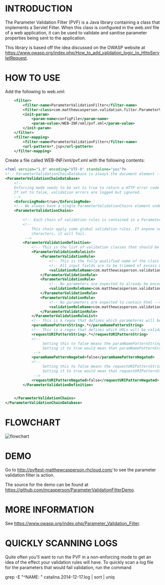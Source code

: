 INTRODUCTION
============

The Parameter Validation Filter (PVF) is a Java library containing a class that implements a Servlet Filter. When this class is configured in the web.xml file of a web application, it can be used to validate and sanitise parameter properties being sent to the application.

This library is based off the idea discussed on the OWASP website at https://www.owasp.org/index.php/How_to_add_validation_logic_to_HttpServletRequest.

HOW TO USE
==========

Add the following to web.xml:
```xml
	<filter>
		<filter-name>ParameterValidationFilter</filter-name>
		<filter-class>com.matthewcasperson.validation.filter.ParameterValidationFilter</filter-class>
		<init-param>
			<param-name>configFile</param-name>
			<param-value>/WEB-INF/xml/pvf.xml</param-value>
		</init-param>
	</filter>
	<filter-mapping>
		<filter-name>ParameterValidationFilter</filter-name>
		<url-pattern>*.jsp</url-pattern>
	</filter-mapping>
```	
Create a file called WEB-INF/xml/pvf.xml with the following contents:
```xml
<?xml version="1.0" encoding="UTF-8" standalone="yes"?>
<!-- ParameterValidationChainDatabase is always the document element -->
<ParameterValidationChainDatabase>
    <!--
    Enforcing mode needs to be set to true to return a HTTP error code if validation fails.
    If set to false, validation errors are logged but ignored.
    -->
    <EnforcingMode>true</EnforcingMode>
    <!-- We always have a single ParameterValidationChains element under the parent -->
    <ParameterValidationChains>
    	
    	<!-- Each chain of validation rules is contained in a ParameterValidationDefinition element -->
    	<!-- 
    		This chain apply some global validation rules. If anyone supplies encoded or params with HTML
    		characters, it will fail.
    	 -->
        <ParameterValidationDefinition>
        	<!-- This is the list of validation classes that should be applied to matching parameters -->
            <ParameterValidationRuleList>
                <ParameterValidationRule>
                	<!-- This is the fully qualified name of the class used to apply the validation rule -->
                	<!-- All input fields are to be trimmed of excess whitespace -->
                    <validationRuleName>com.matthewcasperson.validation.ruleimpl.TrimTextValidationRule</validationRuleName>
                </ParameterValidationRule>
                <ParameterValidationRule>
                	<!-- No parameters are expected to already be encoded -->
                    <validationRuleName>com.matthewcasperson.validation.ruleimpl.FailIfNotCanonicalizedValidationRule</validationRuleName>
                </ParameterValidationRule>
                <ParameterValidationRule>
                	<!-- No parameters are expected to contain html -->
                    <validationRuleName>com.matthewcasperson.validation.ruleimpl.FailIfContainsHTMLValidationRule</validationRuleName>
                </ParameterValidationRule>
            </ParameterValidationRuleList>
            <!-- This is a regex that defines which parameteres will be validated by the classes above -->
            <paramNamePatternString>.*</paramNamePatternString>
            <!-- This is a regex that defines which URLs will be validated by the classes above -->
            <requestURIPatternString>.*</requestURIPatternString>
            <!--
            	 Setting this to false means the paramNamePatternString has to match the param name.
            	 Setting it to true would mean that paramNamePatternString would have to *not* match the param name.
             -->          
            <paramNamePatternNegated>false</paramNamePatternNegated>
            <!--
            	 Setting this to false means the requestURIPatternString has to match the uri.
            	 Setting it to true would mean that requestURIPatternString would have to *not* match the uri name.
             -->
            <requestURIPatternNegated>false</requestURIPatternNegated>
        </ParameterValidationDefinition>        

        
    </ParameterValidationChains>
</ParameterValidationChainDatabase>
```

FLOWCHART
=========

![flowchart](https://raw.githubusercontent.com/AutoGeneral/ParameterValidationFilter/master/flowchart.png)

DEMO
====

Go to http://pvftest-matthewcasperson.rhcloud.com/ to see the parameter validation filter is action.

The source for the demo can be found at https://github.com/mcasperson/ParameterValidationFilterDemo.

MORE INFORMATION
================

See https://www.owasp.org/index.php/Parameter_Validation_Filter.

QUICKLY SCANNING LOGS
=====================

Quite often you'll want to run the PVF in a non-enforcing mode to get an idea of the effect your validation
rules will have. To quickly scan a log file for the parameters that would fail validation, run the command

grep -E "^NAME: " catalina.2014-12-17.log | sort | uniq
